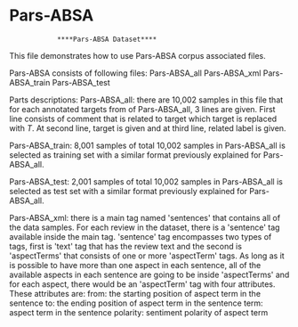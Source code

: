 # Pars-ABSA
				****Pars-ABSA Dataset****
This file demonstrates how to use Pars-ABSA corpus associated files.

Pars-ABSA consists of following files:
	Pars-ABSA_all
	Pars-ABSA_xml
	Pars-ABSA_train
	Pars-ABSA_test

Parts descriptions:
Pars-ABSA_all: there are 10,002 samples in this file that for each annotated targets from of 
Pars-ABSA_all, 3 lines are given. First line consists of comment that is related to target which 
target is replaced with $T$. At second line, target is given and at third line, related label is 
given.

Pars-ABSA_train: 8,001 samples of total 10,002 samples in Pars-ABSA_all is selected as training set 
with a similar format previously explained for Pars-ABSA_all.

Pars-ABSA_test: 2,001 samples of total 10,002 samples in Pars-ABSA_all is selected as test set with 
a similar format previously explained for Pars-ABSA_all.

Pars-ABSA_xml: there is a main tag named 'sentences' that contains all of the data samples. For 
each review in the dataset, there is a 'sentence' tag available inside the main tag. 'sentence' tag 
encompasses two types of tags, first is 'text' tag that has the review text and the second is 
'aspectTerms' that consists of one or more 'aspectTerm' tags. As long as it is possible to have 
more than one aspect in each sentence, all of the available aspects in each sentence are going to 
be inside 'aspectTerms' and for each aspect, there would be an 'aspectTerm' tag with four attributes. 
These attributes are:
	from: the starting position of aspect term in the sentence
	to: the ending position of aspect term in the sentence
	term: aspect term in the sentence
	polarity: sentiment polarity of aspect term




